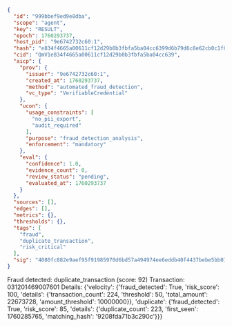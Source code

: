 ```json
{
  "id": "999bbef9ed9e8dba",
  "scope": "agent",
  "key": "RESULT",
  "epoch": 1760293737,
  "host_pid": "9e6742732c60:1",
  "hash": "e834f4665a00611cf12d29b0b3fbfa5ba04cc6399d6b79d6c8e62cb0c1f0672e",
  "cid": "QmV1e834f4665a00611cf12d29b0b3fbfa5ba04cc639",
  "aicp": {
    "prov": {
      "issuer": "9e6742732c60:1",
      "created_at": 1760293737,
      "method": "automated_fraud_detection",
      "vc_type": "VerifiableCredential"
    },
    "ucon": {
      "usage_constraints": [
        "no_pii_export",
        "audit_required"
      ],
      "purpose": "fraud_detection_analysis",
      "enforcement": "mandatory"
    },
    "eval": {
      "confidence": 1.0,
      "evidence_count": 0,
      "review_status": "pending",
      "evaluated_at": 1760293737
    }
  },
  "sources": [],
  "edges": [],
  "metrics": {},
  "thresholds": {},
  "tags": [
    "fraud",
    "duplicate_transaction",
    "risk_critical"
  ],
  "sig": "4080fc882e9aef95f91985970d6bd57a494974ee6eddb40f4437bebe5bb01330"
}
```

Fraud detected: duplicate_transaction (score: 92)
Transaction: 031201469007601
Details: {'velocity': {'fraud_detected': True, 'risk_score': 100, 'details': {'transaction_count': 224, 'threshold': 50, 'total_amount': 22673728, 'amount_threshold': 10000000}}, 'duplicate': {'fraud_detected': True, 'risk_score': 85, 'details': {'duplicate_count': 223, 'first_seen': 1760285765, 'matching_hash': '9208fda71b3c290c'}}}